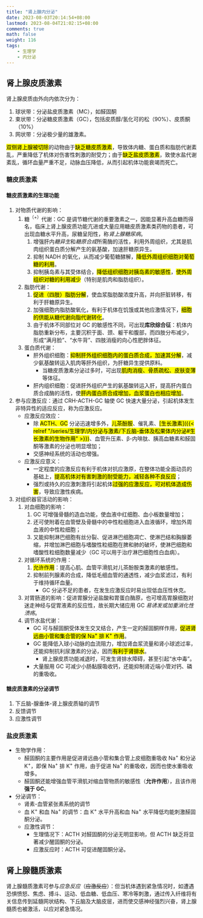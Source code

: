 ```yaml
---
title: "肾上腺内分泌"
date: 2023-08-03T20:14:54+08:00
lastmod: 2023-08-04T21:02:15+08:00
comments: true
math: false
weight: 116
tags:
    - 生理学
    - 内分泌
---
```


## 肾上腺皮质激素

肾上腺皮质由外向内依次分为：

1. 球状带：分泌盐皮质激素（MC），如醛固酮
2. 束状带：分泌糖皮质激素（GC），包括皮质醇/氢化可的松（90%）、皮质酮（10%）
3. 网状带：分泌极少量的雄激素。

<mark>双侧肾上腺被切除</mark>的动物由于<mark>缺乏糖皮质激素</mark>，导致体内糖、蛋白质和脂肪代谢紊乱，严重降低了机体对伤害性刺激的耐受力；由于<mark>缺乏盐皮质激素</mark>，致使水盐代谢紊乱，循环血量严重不足，动脉血压降低，从而引起机体功能衰竭而死亡。

### 糖皮质激素

#### 糖皮质激素的生理功能

1. 对物质代谢的影响：
    1. 糖<sup>（+）</sup>代谢：GC 是调节糖代谢的重要激素之一，因能显著升高血糖而得名，临床上肾上腺皮质功能亢进或大量应用糖皮质激素类药物的患者，可出现血糖水平升高，尿糖呈阳性，称*肾上腺糖尿病*。
        1. 增强肝内*糖异生*和*糖原合成*所需酶的活性，利用外周组织，尤其是肌肉组织蛋白质分解产生的氨基酸，加速肝糖原异生。
        2. 抑制 NADH 的氧化，从而减少葡萄糖酵解，<mark>降低外周组织细胞对葡萄糖的利用</mark>。
        3. 抑制胰岛素与其受体结合，<mark>降低组织细胞对胰岛素的敏感性</mark>，<mark>使外周组织对糖的利用减少</mark>（特别是肌肉和脂肪组织）。
    2. 脂肪代谢：
        1. <mark>促进（四肢）脂肪分解</mark>，使血浆脂肪酸浓度升高，并向肝脏转移，有利于肝糖原异生。
        2. 加强细胞内脂肪酸氧化，有利于机体在饥饿或其他应激情况下，<mark>细胞的供能从糖代谢向脂代谢转化</mark>。
        3. 由于机体不同部位对 GC 的敏感性不同，可出现**库欣综合征**：机体内脂肪重新分布，主要沉积于面、颈、躯干和腹部，而四肢分布减少，形成“满月脸”、“水牛背”、四肢消瘦的向心性肥胖体征。
    3. 蛋白质代谢：
        - 肝外组织细胞：<mark>抑制肝外组织细胞内的蛋白质合成，加速其分解</mark>，减少氨基酸转运入肌肉等肝外组织，为肝糖异生提供原料。
            - 当糖皮质激素分泌过多时，可出现<mark>肌肉消瘦、骨质疏松、皮肤变薄</mark>等体征。
        - 肝内组织细胞：促进肝外组织产生的氨基酸转运入肝，提高肝内蛋白质合成酶的活性，使<mark>肝内蛋白质合成增加，血浆蛋白也相应增加</mark>。
2. 参与应激反应：通过 CRH-ACTH-GC 轴使 GC 快速大量分泌，引起机体发生非特异性的适应反应，称为应激反应。
    - 应激反应效应：
        - 除 <mark>ACTH、GC</mark> 分泌迅速增多外，<mark>儿茶酚胺</mark>、催乳素、<mark>[生长激素]({{< relref "/series/生理学/内分泌与激素/下丘脑-垂体及松果体内分泌#生长激素的生物作用" >}})</mark>、血管升压素、β-内啡肽、胰高血糖素和醛固酮等激素的分泌也明显增加；
        - 交感神经系统的活动也增强。
    - 应激反应意义：
        - 一定程度的应激反应有利于机体对抗应激原，在整体功能全面动员的基础上，<mark>提高机体对有害刺激的耐受能力，减轻各种不良反应</mark>；
        - 强烈或持久的应激刺激将引起机体<mark>过强的应激反应，可对机体造成伤害</mark>，导致应激性疾病。
3. 对组织器官活动的影响：
    1. 对血细胞的影响：
        1. GC 可增强骨髓的造血功能，使血液中红细胞、血小板数量增加；
        2. 还可使附着在血管壁及骨髓中的中性粒细胞进入血液循环，增加外周血液的中性粒细胞；
        3. 又能抑制淋巴细胞有丝分裂、促进淋巴细胞凋亡、使淋巴结和胸腺萎缩，并增加淋巴细胞与嗜酸性粒细胞在脾和肺的破坏，使淋巴细胞和嗜酸性粒细胞数量减少（GC 可以用于治疗淋巴细胞性白血病）。
    2. 对循环系统的作用：
        1. <mark>允许作用</mark>：提高心肌、血管平滑肌对儿茶酚胺类激素的敏感性。
        2. 抑制前列腺素的合成，降低毛细血管的通透性，减少血浆滤过，有利于维持循环血量。
            - GC 分泌不足的患者，在发生应激反应时易出现低血压性休克。
    3. 对胃肠道的影响：促进胃腺分泌盐酸和胃蛋白酶原，也可增高胃腺细胞对迷走神经与促胃液素的反应性，故长期大储应用 GC *易诱发或加重消化性溃疡*。
    4. 调节水盐代谢：
        - GC 可与醛固酮受体发生交叉结合，产生一定的醛固酮样作用，<mark>促进肾远曲小管和集合管的保 Na<sup>+</sup> 排 K<sup>+</sup> 作用</mark>。
        - GC 能降低入球小动脉的血流阻力，增加肾血浆流量和肾小球滤过率，还能抑制抗利尿激素的分泌，因而<mark>有利于肾排水</mark>。
            - 肾上腺皮质功能减退时，可发生肾排水障碍，甚至引起“水中毒”。
        - 大量服用 GC 可减少小肠黏膜吸收钙，还能抑制肾近端小管对钙、磷的重吸收。

#### 糖皮质激素的分泌调节

1. 下丘脑-腺垂体-肾上腺皮质轴的调节
2. 反馈调节
3. 应激性调节

### 盐皮质激素

- 生物学作用：
    - 醛固酮的主要作用是促进肾远曲小管和集合管上皮细胞重吸收 Na<sup>+</sup> 和分泌 K<sup>+</sup>，即保 Na<sup>+</sup> 排 K<sup>+</sup> 作用，由于促进 Na<sup>+</sup> 的重吸收，因而也使水重吸收增多。
    - 醛固酮还能增强血管平滑肌对缩血管物质的敏感性（**允许作用**），且该作用**强于 GC**。
- 分泌调节：
    - 肾素-血管紧张素系统的调节
    - 血 K<sup>+</sup> 和血 Na<sup>+</sup> 的调节：血 K<sup>+</sup> 水平升高和血 Na<sup>+</sup> 水平降低均能刺激醛固酮分泌。
    - 应激性调节：
        - 生理情况下：ACTH 对醛固酮的分泌无明显影响，但 ACTH 缺乏将显著减少醒固酮的分泌。
        - 应激反应时：ACTH 可促进醒固酮分泌。

## 肾上腺髓质激素

肾上腺髓质激素可参与*应急反应*（~~应激反应~~）：但当机体遇到紧急情况时，如遭遇恐惧愤怒、焦虑、搏斗、运动、低血糖、低血压、寒冷等刺激，通过传入纤维将有关信息传到延髓网状结构、下丘脑及大脑皮层，进而使交感神经强烈兴奋，肾上腺髓质也被激活，以应对紧急情况。

